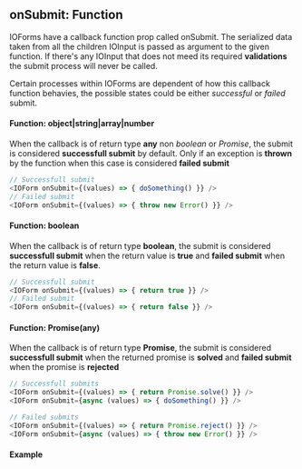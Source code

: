 ## onSubmit: Function

IOForms have a callback function prop called onSubmit. The serialized data taken from all the children IOInput is passed as argument to the given function. If there's any IOInput that does not meed its required **validations** the submit process will never be called.

Certain processes within IOForms are dependent of how this callback function behavies, the possible states could be either *successful* or *failed* submit.

#### Function: object|string|array|number
When the callback is of return type **any** non *boolean* or *Promise*, the submit is considered **successfull submit**  by default. Only if an exception is **thrown** by the function when this case is considered **failed submit**
```js
// Successfull submit
<IOForm onSubmit={(values) => { doSomething() }} />
// Failed submit
<IOForm onSubmit={(values) => { throw new Error() }} />
```

#### Function: boolean
When the callback is of return type **boolean**, the submit is considered **successfull submit**  when the return value is **true** and **failed submit** when the return value is **false**.
```js
// Successfull submit
<IOForm onSubmit={(values) => { return true }} />
// Failed submit
<IOForm onSubmit={(values) => { return false }} />
```

#### Function: Promise(any)
When the callback is of return type **Promise**, the submit is considered **successfull submit**  when the returned promise is **solved** and **failed submit** when the promise is **rejected**
```js
// Successfull submits
<IOForm onSubmit={(values) => { return Promise.solve() }} />
<IOForm onSubmit={async (values) => { doSomething() }} />

// Failed submits
<IOForm onSubmit={(values) => { return Promise.reject() }} />
<IOForm onSubmit={async (values) => { throw new Error() }} />
```

#### Example

<!-- STORY -->

<!-- PROPS -->

